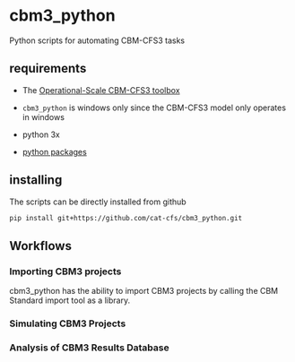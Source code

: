 # cbm3_python

Python scripts for automating CBM-CFS3 tasks

## requirements

* The [Operational-Scale CBM-CFS3 toolbox](https://www.nrcan.gc.ca/climate-change/impacts-adaptations/climate-change-impacts-forests/carbon-accounting/carbon-budget-model/13107)

* `cbm3_python` is windows only since the CBM-CFS3 model only operates in windows
* python 3x
* [python packages](https://github.com/cat-cfs/cbm3_python/blob/master/requirements.txt)



## installing

The scripts can be directly installed from github

```bash
pip install git+https://github.com/cat-cfs/cbm3_python.git
```

## Workflows

### Importing CBM3 projects

cbm3_python has the ability to import CBM3 projects by calling the CBM Standard import tool as a library.




### Simulating CBM3 Projects



### Analysis of CBM3 Results Database
